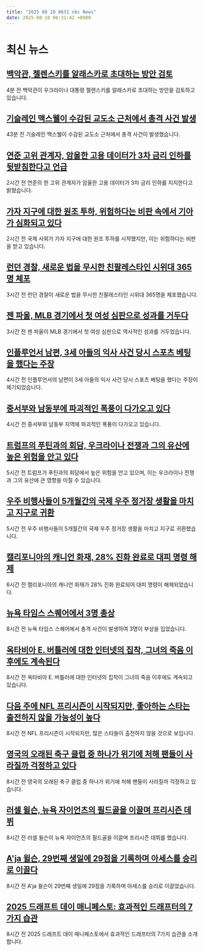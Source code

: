 ```yaml
---
title: "2025 08 10 0631 nbc News"
date: 2025-08-10 06:31:42 +0900
---
```


# 최신 뉴스 

## [백악관, 젤렌스키를 알래스카로 초대하는 방안 검토](https://www.nbcnews.com/politics/trump-administration/white-house-considering-inviting-zelenskyy-alaska-rcna224070)  
4분 전 백악관이 우크라이나 대통령 젤렌스키를 알래스카로 초대하는 방안을 검토하고 있습니다.  

## [기슬레인 맥스웰이 수감된 교도소 근처에서 총격 사건 발생](https://www.nbcnews.com/news/us-news/gang-shooting-prison-facility-ghislaine-maxwell-held-rcna224080)  
43분 전 기슬레인 맥스웰이 수감된 교도소 근처에서 총격 사건이 발생했습니다.  

## [연준 고위 관계자, 암울한 고용 데이터가 3차 금리 인하를 뒷받침한다고 언급](https://www.nbcnews.com/business/business-news/federal-reserve-official-dour-jobs-data-backs-3-rate-cut-rcna224078)  
2시간 전 연준의 한 고위 관계자가 암울한 고용 데이터가 3차 금리 인하를 지지한다고 밝혔습니다.  

## [가자 지구에 대한 원조 투하, 위험하다는 비판 속에서 기아가 심화되고 있다](https://www.nbcnews.com/world/middle-east/gaza-aid-drops-starvation-israel-hamas-war-invasion-rcna224029)  
2시간 전 국제 사회가 가자 지구에 대한 원조 투하를 시작했지만, 이는 위험하다는 비판을 받고 있습니다.  

## [런던 경찰, 새로운 법을 무시한 친팔레스타인 시위대 365명 체포](https://www.nbcnews.com/world/united-kingdom/london-police-arrest-palestinian-protesters-rcna224076)  
3시간 전 런던 경찰이 새로운 법을 무시한 친팔레스타인 시위대 365명을 체포했습니다.  

## [젠 파울, MLB 경기에서 첫 여성 심판으로 성과를 거두다](https://www.nbcnews.com/sports/baseball/jen-pawol-first-female-umpire-mlb-rcna224075)  
3시간 전 젠 파울이 MLB 경기에서 첫 여성 심판으로 역사적인 성과를 거두었습니다.  

## [인플루언서 남편, 3세 아들의 익사 사건 당시 스포츠 베팅을 했다는 주장](https://www.nbcnews.com/news/us-news/emilie-kisers-husband-nba-bet-son-drowning-rcna224057)  
4시간 전 인플루언서의 남편이 3세 아들의 익사 사건 당시 스포츠 베팅을 했다는 주장이 제기되었습니다.  

## [중서부와 남동부에 파괴적인 폭풍이 다가오고 있다](https://www.nbcnews.com/science/science-news/storms-threaten-parts-midwest-southeast-rcna224048)  
4시간 전 중서부와 남동부 지역에 파괴적인 폭풍이 다가오고 있습니다.  

## [트럼프의 푸틴과의 회담, 우크라이나 전쟁과 그의 유산에 높은 위험을 안고 있다](https://www.nbcnews.com/politics/donald-trump/trumps-meeting-putin-high-stakes-ukraine-war-legacy-rcna223904)  
5시간 전 트럼프가 푸틴과의 회담에서 높은 위험을 안고 있으며, 이는 우크라이나 전쟁과 그의 유산에 큰 영향을 미칠 수 있습니다.  

## [우주 비행사들이 5개월간의 국제 우주 정거장 생활을 마치고 지구로 귀환](https://www.nbcnews.com/science/space/astronauts-return-earth-spacex-5-months-rcna224051)  
5시간 전 우주 비행사들이 5개월간의 국제 우주 정거장 생활을 마치고 지구로 귀환했습니다.  

## [캘리포니아의 캐니언 화재, 28% 진화 완료로 대피 명령 해제](https://www.nbcnews.com/science/science-news/evacuation-orders-lifted-californias-canyon-fire-rcna223950)  
6시간 전 캘리포니아의 캐니언 화재가 28% 진화 완료되어 대피 명령이 해제되었습니다.  

## [뉴욕 타임스 스퀘어에서 3명 총상](https://www.nbcnews.com/news/us-news/3-wounded-new-york-citys-square-shooting-rcna224035)  
8시간 전 뉴욕 타임스 스퀘어에서 총격 사건이 발생하여 3명이 부상을 입었습니다.  

## [옥타비아 E. 버틀러에 대한 인터넷의 집착, 그녀의 죽음 이후에도 계속된다](https://www.nbcnews.com/news/nbcblk/octavia-e-butler-internet-biography-positive-obsession-susanna-miller-rcna223730)  
8시간 전 옥타비아 E. 버틀러에 대한 인터넷의 집착이 그녀의 죽음 이후에도 계속되고 있습니다.  

## [다음 주에 NFL 프리시즌이 시작되지만, 좋아하는 스타는 출전하지 않을 가능성이 높다](https://www.nbcnews.com/sports/nfl/nfl-preseason-stars-joe-burrow-aaron-rodgers-rcna223941)  
8시간 전 NFL 프리시즌이 시작되지만, 많은 스타들이 출전하지 않을 것으로 보입니다.  

## [영국의 오래된 축구 클럽 중 하나가 위기에 처해 팬들이 사라질까 걱정하고 있다](https://www.nbcnews.com/sports/soccer/sheffield-wednesday-soccer-crisis-rcna223344)  
8시간 전 영국의 오래된 축구 클럽 중 하나가 위기에 처해 팬들이 사라질까 걱정하고 있습니다.  

## [러셀 윌슨, 뉴욕 자이언츠의 필드골을 이끌며 프리시즌 데뷔](https://www.nbcsports.com/nfl/profootballtalk/rumor-mill/news/russell-wilson-leads-giants-to-a-field-goal-on-his-only-drive-in-preseason-debut?cid=nbcnews)  
8시간 전 러셀 윌슨이 뉴욕 자이언츠의 필드골을 이끌며 프리시즌 데뷔를 했습니다.  

## [A'ja 윌슨, 29번째 생일에 29점을 기록하며 아세스를 승리로 이끌다](https://www.nbcsports.com/wnba/news/aja-wilson-scores-29-on-her-29th-birthday-to-help-the-aces-beat-the-storm-90-86?cid=nbcnews)  
8시간 전 A'ja 윌슨이 29번째 생일에 29점을 기록하며 아세스를 승리로 이끌었습니다.  

## [2025 드래프트 데이 매니페스토: 효과적인 드래프터의 7가지 습관](https://www.nbcsports.com/nfl/matthew-berry/news/2025-draft-day-manifesto-the-7-habits-of-highly-effective-drafters?cid=nbcnews)  
8시간 전 2025 드래프트 데이 매니페스토에서 효과적인 드래프터의 7가지 습관을 소개합니다.